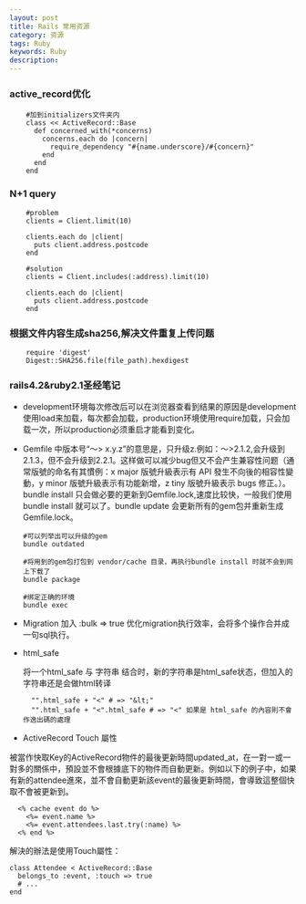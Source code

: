 ```yaml
---
layout: post
title: Rails 常用资源
category: 资源
tags: Ruby
keywords: Ruby
description: 
---
```


### active_record优化

        #加到initializers文件夹内
        class << ActiveRecord::Base
          def concerned_with(*concerns)
            concerns.each do |concern|
              require_dependency "#{name.underscore}/#{concern}"
            end
          end
        end

### N+1 query

        #problem
        clients = Client.limit(10)

        clients.each do |client|
          puts client.address.postcode
        end

        #solution
        clients = Client.includes(:address).limit(10)

        clients.each do |client|
          puts client.address.postcode
        end

### 根据文件内容生成sha256,解决文件重复上传问题

        require 'digest'
        Digest::SHA256.file(file_path).hexdigest

### rails4.2&ruby2.1圣经笔记

- development环境每次修改后可以在浏览器查看到结果的原因是development使用load来加载，每次都会加载，production环境使用require加载，只会加载一次，所以production必须重启才能看到变化。
- Gemfile 中版本号“～> x.y.z”的意思是，只升级z.例如：～>2.1.2,会升级到2.1.3，但不会升级到2.2.1。这样做可以减少bug但又不会产生兼容性问题（通常版號的命名有其慣例：x major 版號升級表示有 API 發生不向後的相容性變動，y minor 版號升級表示有功能新增，z tiny 版號升級表示 bugs 修正。）。bundle install 只会做必要的更新到Gemfile.lock,速度比较快，一般我们使用bundle install 就可以了。bundle update 会更新所有的gem包并重新生成Gemfile.lock。

      #可以列举出可以升级的gem
      bundle outdated

      #将用到的gem包打包到 vendor/cache 目录，再执行bundle install 时就不会到网上下载了
      bundle package

      #绑定正确的环境
      bundle exec

- Migration 加入 :bulk => true 优化migration执行效率，会将多个操作合并成一句sql执行。

- html_safe

  将一个html_safe 与 字符串 结合时，新的字符串是html_safe状态，但加入的字符串还是会做html转译

        "".html_safe + "<" # => "&lt;"
        "".html_safe + "<".html_safe # => "<" 如果是 html_safe 的內容則不會作逸出碼的處理

- ActiveRecord Touch 屬性

被當作快取Key的ActiveRecord物件的最後更新時間updated_at，在一對一或一對多的關係中，預設並不會根據底下的物件而自動更新。例如以下的例子中，如果有新的attendee進來，並不會自動更新該event的最後更新時間，會導致這整個快取不會被更新到。
      
      <% cache event do %>
        <%= event.name %>
        <%= event.attendees.last.try(:name) %>
      <% end %>
      
解決的辦法是使用Touch屬性：
    
    class Attendee < ActiveRecord::Base
      belongs_to :event, :touch => true
      # ...
    end